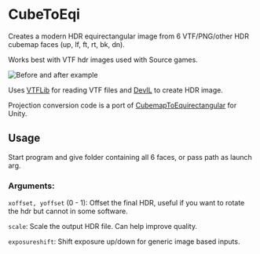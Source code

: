 # CubeToEqi

Creates a modern HDR equirectangular image from 6 VTF/PNG/other HDR cubemap faces (up, lf, ft, rt, bk, dn).

Works best with VTF hdr images used with Source games.

![Before and after example](https://i.imgur.com/d1xSpmY.png)

Uses [VTFLib](https://github.com/NeilJed/VTFLib) for reading VTF files and [DevIL](https://github.com/DentonW/DevIL) to create HDR image.

Projection conversion code is a port of [CubemapToEquirectangular](https://github.com/Mapiarz/CubemapToEquirectangular) for Unity.

## Usage

Start program and give folder containing all 6 faces, or pass path as launch arg.

### Arguments:
``xoffset, yoffset`` (0 - 1): Offset the final HDR, useful if you want to rotate the hdr but cannot in some software.

``scale``: Scale the output HDR file. Can help improve quality.

``exposureshift``: Shift exposure up/down for generic image based inputs.
